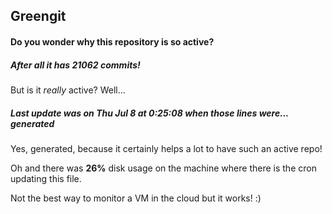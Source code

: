 ## Greengit

#### Do you wonder why this repository is so active?

##### After all it has 21062 commits!

But is it *really* active? Well...

##### Last update was on Thu Jul 8 at 0:25:08 when those lines were... generated

Yes, generated, because it certainly helps a lot to have such an active repo!

Oh and there was **26%** disk usage on the machine
where there is the cron updating this file.

Not the best way to monitor a VM in the cloud but it works! :)
